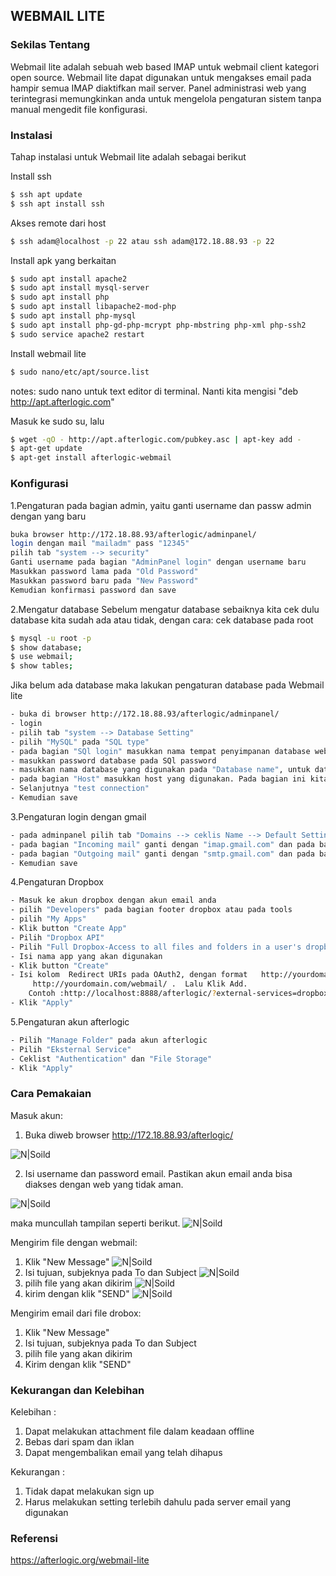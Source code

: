 ## WEBMAIL LITE

### Sekilas Tentang
  Webmail lite adalah sebuah web based IMAP untuk webmail client kategori open source. Webmail lite dapat digunakan untuk mengakses email pada hampir semua IMAP diaktifkan mail server. Panel administrasi web yang terintegrasi memungkinkan anda untuk mengelola pengaturan sistem tanpa manual mengedit file konfigurasi.
  
### Instalasi
Tahap instalasi untuk Webmail lite adalah sebagai berikut

Install ssh

```sh
$ ssh apt update
$ ssh apt install ssh
```
Akses remote dari host
```sh
$ ssh adam@localhost -p 22 atau ssh adam@172.18.88.93 -p 22
```
Install apk yang  berkaitan
```sh
$ sudo apt install apache2
$ sudo apt install mysql-server
$ sudo apt install php
$ sudo apt install libapache2-mod-php
$ sudo apt install php-mysql
$ sudo apt install php-gd-php-mcrypt php-mbstring php-xml php-ssh2
$ sudo service apache2 restart
```

Install webmail lite
```sh
$ sudo nano/etc/apt/source.list
```
notes: sudo nano untuk text editor di terminal. Nanti kita mengisi "deb http://apt.afterlogic.com" 

Masuk ke sudo su, lalu
```sh
$ wget -qO - http://apt.afterlogic.com/pubkey.asc | apt-key add -
$ apt-get update
$ apt-get install afterlogic-webmail
```

### Konfigurasi
1.Pengaturan pada bagian admin, yaitu ganti username dan passw admin dengan yang baru
```sh
buka browser http://172.18.88.93/afterlogic/adminpanel/
login dengan mail "mailadm" pass "12345"
pilih tab "system --> security"
Ganti username pada bagian "AdminPanel login" dengan username baru
Masukkan password lama pada "Old Password"
Masukkan password baru pada "New Password"
Kemudian konfirmasi password dan save
```
2.Mengatur database
Sebelum mengatur database sebaiknya kita cek dulu database kita sudah ada atau tidak, dengan cara:
cek database pada root
```sh
$ mysql -u root -p
$ show database;
$ use webmail;  
$ show tables;
```
Jika belum ada database maka lakukan pengaturan database pada Webmail lite
```sh
- buka di browser http://172.18.88.93/afterlogic/adminpanel/
- login
- pilih tab "system --> Database Setting"
- pilih "MySQL" pada "SQL type"
- pada bagian "SQl login" masukkan nama tempat penyimpanan database webmail, karena database afterlogic terdapat pada root maka bagian ini kita isi dengan "root"
- masukkan password database pada SQl password
- masukkan nama database yang digunakan pada "Database name", untuk database yang kami gunakan adalah "webmail"
- pada bagian "Host" masukkan host yang digunakan. Pada bagian ini kita isi localhost.
- Selanjutnya "test connection"
- Kemudian save
```
3.Pengaturan login dengan gmail
```sh
- pada adminpanel pilih tab "Domains --> ceklis Name --> Default Setting"
- pada bagian "Incoming mail" ganti dengan "imap.gmail.com" dan pada bagian "Port" diganti dengan "993", kemudian ceklis pada Use SSL
- pada bagian "Outgoing mail" ganti dengan "smtp.gmail.com" dan pada bagian "Port" diganti dengan "465", kemudian ceklis pada Use SSL
- Kemudian save
```

4.Pengaturan Dropbox 
```sh
- Masuk ke akun dropbox dengan akun email anda
- pilih "Developers" pada bagian footer dropbox atau pada tools
- pilih "My Apps"
- Klik button "Create App"
- Pilih "Dropbox API"
- Pilih "Full Dropbox-Access to all files and folders in a user's dropbox"
- Isi nama app yang akan digunakan
- Klik button "Create"
- Isi kolom  Redirect URIs pada OAuth2, dengan format 	http://yourdomain.com/webmail/?external-services=dropbox 
	 http://yourdomain.com/webmail/ .  Lalu Klik Add.
	Contoh :http://localhost:8888/afterlogic/?external-services=dropbox
- Klik "Apply"
```

5.Pengaturan akun afterlogic
```sh
- Pilih "Manage Folder" pada akun afterlogic
- Pilih "Eksternal Service"
- Ceklist "Authentication" dan "File Storage"
- Klik "Apply"
```


### Cara Pemakaian
Masuk akun:
1. Buka diweb browser http://172.18.88.93/afterlogic/

![N|Soild](https://4.bp.blogspot.com/-wjQ3l7HQkYU/WP_-cJZhwjI/AAAAAAAAAAQ/PLPpvenfnZkTpiGQlTbQeYmUNKkxTw9-QCEw/s1600/masukgm.png)

2. Isi username dan password email. Pastikan akun email anda bisa diakses dengan web yang tidak aman.

![N|Soild](https://4.bp.blogspot.com/-5eJ4Y1bZXsg/WP_-hMm3AeI/AAAAAAAAABE/aWaAaUH2FfYFTkwH13dsUJyM2QJ6Hr1-wCEw/s1600/Screenshot%2Bfrom%2B2017-04-02%2B13-26-32.png)

  maka muncullah tampilan seperti berikut.
![N|Soild](https://4.bp.blogspot.com/-EPgJ7kyd-L0/WP_-gCQFXUI/AAAAAAAAAA4/F-6RFzrdwBULByT_2ibw3DEjHGXYm5GyQCEw/s1600/pilih%2Bmanage%2Bal.png)


Mengirim file  dengan webmail:
1. Klik "New Message"
![N|Soild](https://4.bp.blogspot.com/-EPgJ7kyd-L0/WP_-gCQFXUI/AAAAAAAAAA4/F-6RFzrdwBULByT_2ibw3DEjHGXYm5GyQCEw/s1600/pilih%2Bmanage%2Bal.png)
2. Isi tujuan, subjeknya pada To dan Subject
![N|Soild](https://1.bp.blogspot.com/-Y1WzFssPUT8/WP_-uKX406I/AAAAAAAAADQ/UkbGazK_b9o3U-GBjiZ9MRhzKyT0RJpiACEw/s1600/kirim.png)
3. pilih file yang akan dikirim 
![N|Soild](https://1.bp.blogspot.com/-PvQmp9I33Lc/WP_-giD2neI/AAAAAAAAAA8/iFODRWBvKt0TKneCxKlE7fvDOIhO2_LawCEw/s1600/pilih%2Bfile.png)
4. kirim dengan klik "SEND"
![N|Soild](https://2.bp.blogspot.com/-WjccjbaixYo/WP_-kEFcIpI/AAAAAAAAABg/sPDxUOcgu04fFEF9II4_SFatiDT6MhxWwCEw/s1600/tampilan.png)

Mengirim email dari file drobox:
1. Klik "New Message"
2. Isi tujuan, subjeknya pada To dan Subject
3. pilih file yang akan dikirim 
4. Kirim dengan klik "SEND"


### Kekurangan dan Kelebihan 
Kelebihan :
1. Dapat melakukan attachment file dalam keadaan offline
2. Bebas dari spam dan iklan
3. Dapat mengembalikan email yang telah dihapus

Kekurangan :
1. Tidak dapat melakukan sign up
2. Harus melakukan setting terlebih dahulu pada server email yang digunakan

### Referensi
https://afterlogic.org/webmail-lite



